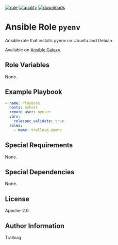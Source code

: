 [![role](https://img.shields.io/ansible/role/55570)](https://galaxy.ansible.com/trallnag/pyenv)
[![quality](https://img.shields.io/ansible/quality/55570)](https://galaxy.ansible.com/trallnag/pyenv)
[![downloads](https://img.shields.io/ansible/role/d/55570?label=downloads)](https://galaxy.ansible.com/trallnag/pyenv)

# Ansible Role `pyenv`

Ansible role that installs pyenv on Ubuntu and Debian.

Available on [Ansible Galaxy](https://galaxy.ansible.com/trallnag/pyenv).

## Role Variables

None.

## Example Playbook

```yaml
- name: Playbook
  hosts: myhost
  remote_user: myuser
  vars:
    rolespec_validate: true
  roles:
    - name: trallnag.pyenv
```

## Special Requirements

None.

## Special Dependencies

None.

## License

Apache-2.0

## Author Information

Trallnag
